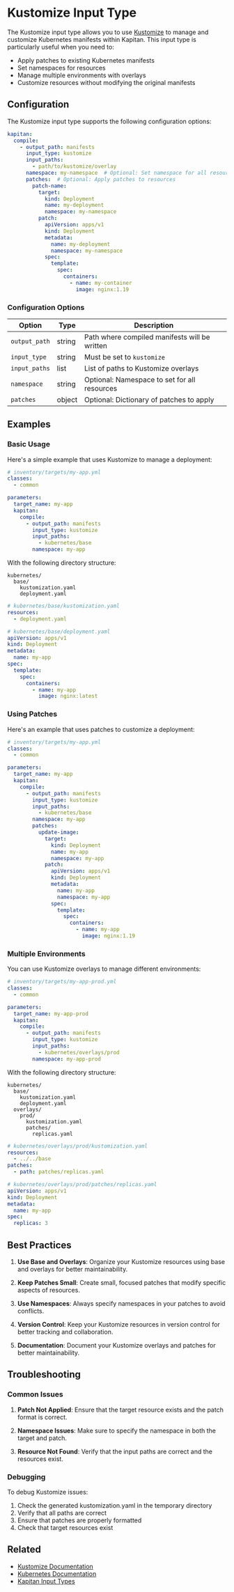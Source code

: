 # Kustomize Input Type

The Kustomize input type allows you to use [Kustomize](https://kustomize.io/) to manage and customize Kubernetes manifests within Kapitan. This input type is particularly useful when you need to:

- Apply patches to existing Kubernetes manifests
- Set namespaces for resources
- Manage multiple environments with overlays
- Customize resources without modifying the original manifests

## Configuration

The Kustomize input type supports the following configuration options:

```yaml
kapitan:
  compile:
    - output_path: manifests
      input_type: kustomize
      input_paths:
        - path/to/kustomize/overlay
      namespace: my-namespace  # Optional: Set namespace for all resources
      patches:  # Optional: Apply patches to resources
        patch-name:
          target:
            kind: Deployment
            name: my-deployment
            namespace: my-namespace
          patch:
            apiVersion: apps/v1
            kind: Deployment
            metadata:
              name: my-deployment
              namespace: my-namespace
            spec:
              template:
                spec:
                  containers:
                    - name: my-container
                      image: nginx:1.19
```

### Configuration Options

| Option | Type | Description |
|--------|------|-------------|
| `output_path` | string | Path where compiled manifests will be written |
| `input_type` | string | Must be set to `kustomize` |
| `input_paths` | list | List of paths to Kustomize overlays |
| `namespace` | string | Optional: Namespace to set for all resources |
| `patches` | object | Optional: Dictionary of patches to apply |

## Examples

### Basic Usage

Here's a simple example that uses Kustomize to manage a deployment:

```yaml
# inventory/targets/my-app.yml
classes:
  - common

parameters:
  target_name: my-app
  kapitan:
    compile:
      - output_path: manifests
        input_type: kustomize
        input_paths:
          - kubernetes/base
        namespace: my-app
```

With the following directory structure:
```
kubernetes/
  base/
    kustomization.yaml
    deployment.yaml
```

```yaml
# kubernetes/base/kustomization.yaml
resources:
  - deployment.yaml
```

```yaml
# kubernetes/base/deployment.yaml
apiVersion: apps/v1
kind: Deployment
metadata:
  name: my-app
spec:
  template:
    spec:
      containers:
        - name: my-app
          image: nginx:latest
```

### Using Patches

Here's an example that uses patches to customize a deployment:

```yaml
# inventory/targets/my-app.yml
classes:
  - common

parameters:
  target_name: my-app
  kapitan:
    compile:
      - output_path: manifests
        input_type: kustomize
        input_paths:
          - kubernetes/base
        namespace: my-app
        patches:
          update-image:
            target:
              kind: Deployment
              name: my-app
              namespace: my-app
            patch:
              apiVersion: apps/v1
              kind: Deployment
              metadata:
                name: my-app
                namespace: my-app
              spec:
                template:
                  spec:
                    containers:
                      - name: my-app
                        image: nginx:1.19
```

### Multiple Environments

You can use Kustomize overlays to manage different environments:

```yaml
# inventory/targets/my-app-prod.yml
classes:
  - common

parameters:
  target_name: my-app-prod
  kapitan:
    compile:
      - output_path: manifests
        input_type: kustomize
        input_paths:
          - kubernetes/overlays/prod
        namespace: my-app-prod
```

With the following directory structure:
```
kubernetes/
  base/
    kustomization.yaml
    deployment.yaml
  overlays/
    prod/
      kustomization.yaml
      patches/
        replicas.yaml
```

```yaml
# kubernetes/overlays/prod/kustomization.yaml
resources:
  - ../../base
patches:
  - path: patches/replicas.yaml
```

```yaml
# kubernetes/overlays/prod/patches/replicas.yaml
apiVersion: apps/v1
kind: Deployment
metadata:
  name: my-app
spec:
  replicas: 3
```

## Best Practices

1. **Use Base and Overlays**: Organize your Kustomize resources using base and overlays for better maintainability.

2. **Keep Patches Small**: Create small, focused patches that modify specific aspects of resources.

3. **Use Namespaces**: Always specify namespaces in your patches to avoid conflicts.

4. **Version Control**: Keep your Kustomize resources in version control for better tracking and collaboration.

5. **Documentation**: Document your Kustomize overlays and patches for better maintainability.

## Troubleshooting

### Common Issues

1. **Patch Not Applied**: Ensure that the target resource exists and the patch format is correct.

2. **Namespace Issues**: Make sure to specify the namespace in both the target and patch.

3. **Resource Not Found**: Verify that the input paths are correct and the resources exist.

### Debugging

To debug Kustomize issues:

1. Check the generated kustomization.yaml in the temporary directory
2. Verify that all paths are correct
3. Ensure that patches are properly formatted
4. Check that target resources exist

## Related

- [Kustomize Documentation](https://kustomize.io/)
- [Kubernetes Documentation](https://kubernetes.io/docs/home/)
- [Kapitan Input Types](../input_types/introduction.md)
